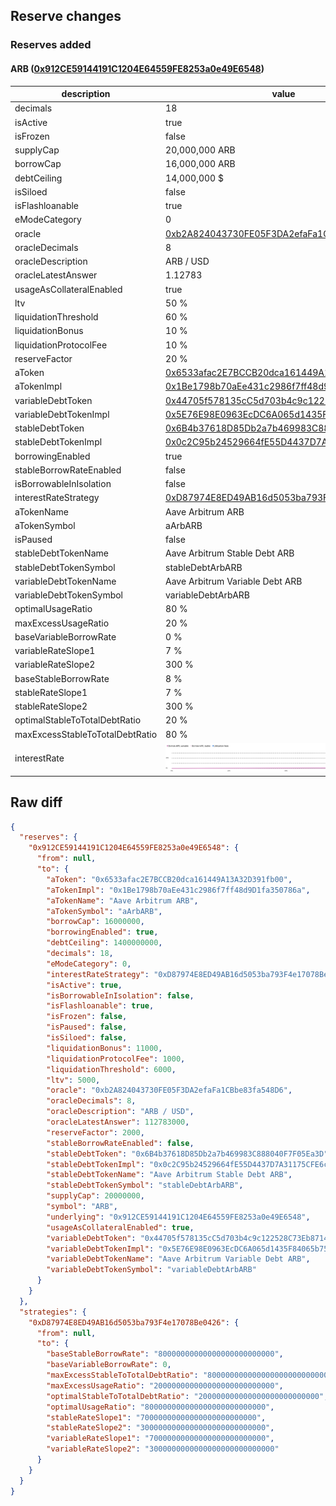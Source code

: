 ## Reserve changes

### Reserves added

#### ARB ([0x912CE59144191C1204E64559FE8253a0e49E6548](https://arbiscan.io/address/0x912CE59144191C1204E64559FE8253a0e49E6548))

| description | value |
| --- | --- |
| decimals | 18 |
| isActive | true |
| isFrozen | false |
| supplyCap | 20,000,000 ARB |
| borrowCap | 16,000,000 ARB |
| debtCeiling | 14,000,000 $ |
| isSiloed | false |
| isFlashloanable | true |
| eModeCategory | 0 |
| oracle | [0xb2A824043730FE05F3DA2efaFa1CBbe83fa548D6](https://arbiscan.io/address/0xb2A824043730FE05F3DA2efaFa1CBbe83fa548D6) |
| oracleDecimals | 8 |
| oracleDescription | ARB / USD |
| oracleLatestAnswer | 1.12783 |
| usageAsCollateralEnabled | true |
| ltv | 50 % |
| liquidationThreshold | 60 % |
| liquidationBonus | 10 % |
| liquidationProtocolFee | 10 % |
| reserveFactor | 20 % |
| aToken | [0x6533afac2E7BCCB20dca161449A13A32D391fb00](https://arbiscan.io/address/0x6533afac2E7BCCB20dca161449A13A32D391fb00) |
| aTokenImpl | [0x1Be1798b70aEe431c2986f7ff48d9D1fa350786a](https://arbiscan.io/address/0x1Be1798b70aEe431c2986f7ff48d9D1fa350786a) |
| variableDebtToken | [0x44705f578135cC5d703b4c9c122528C73Eb87145](https://arbiscan.io/address/0x44705f578135cC5d703b4c9c122528C73Eb87145) |
| variableDebtTokenImpl | [0x5E76E98E0963EcDC6A065d1435F84065b7523f39](https://arbiscan.io/address/0x5E76E98E0963EcDC6A065d1435F84065b7523f39) |
| stableDebtToken | [0x6B4b37618D85Db2a7b469983C888040F7F05Ea3D](https://arbiscan.io/address/0x6B4b37618D85Db2a7b469983C888040F7F05Ea3D) |
| stableDebtTokenImpl | [0x0c2C95b24529664fE55D4437D7A31175CFE6c4f7](https://arbiscan.io/address/0x0c2C95b24529664fE55D4437D7A31175CFE6c4f7) |
| borrowingEnabled | true |
| stableBorrowRateEnabled | false |
| isBorrowableInIsolation | false |
| interestRateStrategy | [0xD87974E8ED49AB16d5053ba793F4e17078Be0426](https://arbiscan.io/address/0xD87974E8ED49AB16d5053ba793F4e17078Be0426) |
| aTokenName | Aave Arbitrum ARB |
| aTokenSymbol | aArbARB |
| isPaused | false |
| stableDebtTokenName | Aave Arbitrum Stable Debt ARB |
| stableDebtTokenSymbol | stableDebtArbARB |
| variableDebtTokenName | Aave Arbitrum Variable Debt ARB |
| variableDebtTokenSymbol | variableDebtArbARB |
| optimalUsageRatio | 80 % |
| maxExcessUsageRatio | 20 % |
| baseVariableBorrowRate | 0 % |
| variableRateSlope1 | 7 % |
| variableRateSlope2 | 300 % |
| baseStableBorrowRate | 8 % |
| stableRateSlope1 | 7 % |
| stableRateSlope2 | 300 % |
| optimalStableToTotalDebtRatio | 20 % |
| maxExcessStableToTotalDebtRatio | 80 % |
| interestRate | ![ir](/.assets/2908218e2631bf80179cc58adc4994bd0757572d.svg) |

## Raw diff

```json
{
  "reserves": {
    "0x912CE59144191C1204E64559FE8253a0e49E6548": {
      "from": null,
      "to": {
        "aToken": "0x6533afac2E7BCCB20dca161449A13A32D391fb00",
        "aTokenImpl": "0x1Be1798b70aEe431c2986f7ff48d9D1fa350786a",
        "aTokenName": "Aave Arbitrum ARB",
        "aTokenSymbol": "aArbARB",
        "borrowCap": 16000000,
        "borrowingEnabled": true,
        "debtCeiling": 1400000000,
        "decimals": 18,
        "eModeCategory": 0,
        "interestRateStrategy": "0xD87974E8ED49AB16d5053ba793F4e17078Be0426",
        "isActive": true,
        "isBorrowableInIsolation": false,
        "isFlashloanable": true,
        "isFrozen": false,
        "isPaused": false,
        "isSiloed": false,
        "liquidationBonus": 11000,
        "liquidationProtocolFee": 1000,
        "liquidationThreshold": 6000,
        "ltv": 5000,
        "oracle": "0xb2A824043730FE05F3DA2efaFa1CBbe83fa548D6",
        "oracleDecimals": 8,
        "oracleDescription": "ARB / USD",
        "oracleLatestAnswer": 112783000,
        "reserveFactor": 2000,
        "stableBorrowRateEnabled": false,
        "stableDebtToken": "0x6B4b37618D85Db2a7b469983C888040F7F05Ea3D",
        "stableDebtTokenImpl": "0x0c2C95b24529664fE55D4437D7A31175CFE6c4f7",
        "stableDebtTokenName": "Aave Arbitrum Stable Debt ARB",
        "stableDebtTokenSymbol": "stableDebtArbARB",
        "supplyCap": 20000000,
        "symbol": "ARB",
        "underlying": "0x912CE59144191C1204E64559FE8253a0e49E6548",
        "usageAsCollateralEnabled": true,
        "variableDebtToken": "0x44705f578135cC5d703b4c9c122528C73Eb87145",
        "variableDebtTokenImpl": "0x5E76E98E0963EcDC6A065d1435F84065b7523f39",
        "variableDebtTokenName": "Aave Arbitrum Variable Debt ARB",
        "variableDebtTokenSymbol": "variableDebtArbARB"
      }
    }
  },
  "strategies": {
    "0xD87974E8ED49AB16d5053ba793F4e17078Be0426": {
      "from": null,
      "to": {
        "baseStableBorrowRate": "80000000000000000000000000",
        "baseVariableBorrowRate": 0,
        "maxExcessStableToTotalDebtRatio": "800000000000000000000000000",
        "maxExcessUsageRatio": "200000000000000000000000000",
        "optimalStableToTotalDebtRatio": "200000000000000000000000000",
        "optimalUsageRatio": "800000000000000000000000000",
        "stableRateSlope1": "70000000000000000000000000",
        "stableRateSlope2": "3000000000000000000000000000",
        "variableRateSlope1": "70000000000000000000000000",
        "variableRateSlope2": "3000000000000000000000000000"
      }
    }
  }
}
```